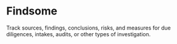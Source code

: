# Findsome
Track sources, findings, conclusions, risks, and measures for due diligences, intakes, audits, or other types of investigation.
